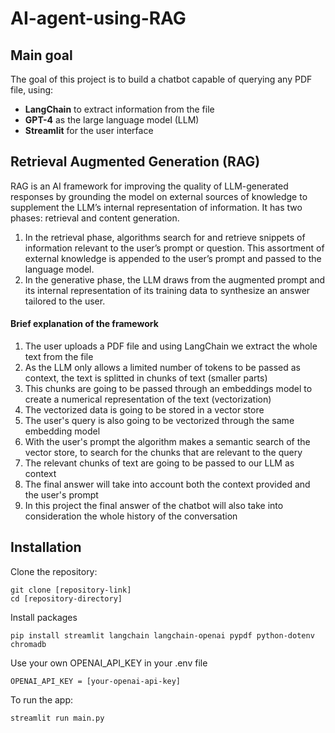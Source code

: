 # AI-agent-using-RAG

## Main goal
The goal of this project is to build a chatbot capable of querying any PDF file, using:
- **LangChain** to extract information from the file
- **GPT-4** as the large language model (LLM)
- **Streamlit** for the user interface

## Retrieval Augmented Generation (RAG)
RAG is an AI framework for improving the quality of LLM-generated responses by grounding the model on external sources of knowledge to supplement the LLM’s internal representation of information.
It has two phases: retrieval and content generation.
1. In the retrieval phase, algorithms search for and retrieve snippets of information relevant to the user’s prompt or question. This assortment of external knowledge is appended to the user’s prompt and passed to the language model. 
2. In the generative phase, the LLM draws from the augmented prompt and its internal representation of its training data to synthesize an answer tailored to the user.

#### Brief explanation of the framework
1. The user uploads a PDF file and using LangChain we extract the whole text from the file
2. As the LLM only allows a limited number of tokens to be passed as context, the text is splitted in chunks of text (smaller parts)
3. This chunks are going to be passed through an embeddings model to create a numerical representation of the text (vectorization)
4. The vectorized data is going to be stored in a vector store
5. The user's query is also going to be vectorized through the same embedding model
6. With the user's prompt the algorithm makes a semantic search of the vector store, to search for the chunks that are relevant to the query
7. The relevant chunks of text are going to be passed to our LLM as context
8. The final answer will take into account both the context provided and the user's prompt
9. In this project the final answer of the chatbot will also take into consideration the whole history of the conversation

## Installation
Clone the repository:
```
git clone [repository-link]
cd [repository-directory]
```
Install packages
```
pip install streamlit langchain langchain-openai pypdf python-dotenv chromadb
```
Use your own OPENAI_API_KEY in your .env file
```
OPENAI_API_KEY = [your-openai-api-key]
```
To run the app:
```
streamlit run main.py
```
